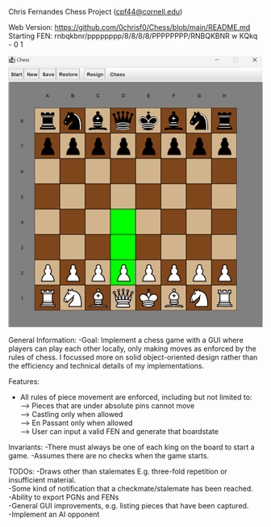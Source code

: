 Chris Fernandes Chess Project (cpf44@cornell.edu)

Web Version: https://github.com/0chrisf0/Chess/blob/main/README.md
Starting FEN: rnbqkbnr/pppppppp/8/8/8/8/PPPPPPPP/RNBQKBNR w KQkq - 0 1

![Example Image](icons/chessimg.jpeg)


General Information:
-Goal: Implement a chess game with a GUI where players can play each other locally,
only making moves as enforced by the rules of chess. I focussed more on solid object-oriented design
rather than the efficiency and technical details of my implementations.

Features:
- All rules of piece movement are enforced, including but not limited to:  
--> Pieces that are under absolute pins cannot move    
--> Castling only when allowed  
--> En Passant only when allowed  
--> User can input a valid FEN and generate that boardstate  

Invariants:
-There must always be one of each king on the board to start a game.
-Assumes there are no checks when the game starts.

TODOs:
-Draws other than stalemates E.g. three-fold repetition or insufficient material.  
-Some kind of notification that a checkmate/stalemate has been reached.  
-Ability to export PGNs and FENs  
-General GUI improvements, e.g. listing pieces that have been captured.  
-Implement an AI opponent
